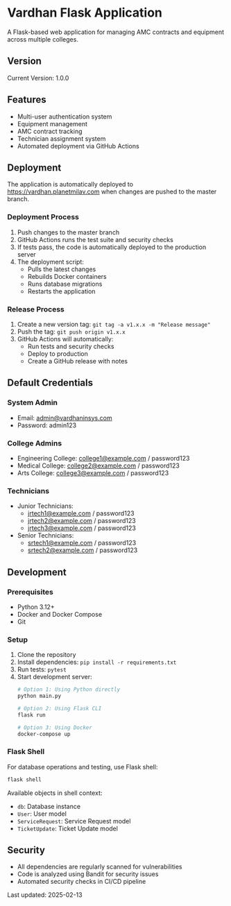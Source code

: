 # Vardhan Flask Application

A Flask-based web application for managing AMC contracts and equipment across multiple colleges.

## Version
Current Version: 1.0.0

## Features

- Multi-user authentication system
- Equipment management
- AMC contract tracking
- Technician assignment system
- Automated deployment via GitHub Actions

## Deployment

The application is automatically deployed to https://vardhan.planetmilav.com when changes are pushed to the master branch.

### Deployment Process
1. Push changes to the master branch
2. GitHub Actions runs the test suite and security checks
3. If tests pass, the code is automatically deployed to the production server
4. The deployment script:
   - Pulls the latest changes
   - Rebuilds Docker containers
   - Runs database migrations
   - Restarts the application

### Release Process
1. Create a new version tag: `git tag -a v1.x.x -m "Release message"`
2. Push the tag: `git push origin v1.x.x`
3. GitHub Actions will automatically:
   - Run tests and security checks
   - Deploy to production
   - Create a GitHub release with notes

## Default Credentials

### System Admin
- Email: admin@vardhaninsys.com
- Password: admin123

### College Admins
- Engineering College: college1@example.com / password123
- Medical College: college2@example.com / password123
- Arts College: college3@example.com / password123

### Technicians
- Junior Technicians:
  - jrtech1@example.com / password123
  - jrtech2@example.com / password123
  - jrtech3@example.com / password123
- Senior Technicians:
  - srtech1@example.com / password123
  - srtech2@example.com / password123

## Development

### Prerequisites
- Python 3.12+
- Docker and Docker Compose
- Git

### Setup
1. Clone the repository
2. Install dependencies: `pip install -r requirements.txt`
3. Run tests: `pytest`
4. Start development server:
   ```bash
   # Option 1: Using Python directly
   python main.py

   # Option 2: Using Flask CLI
   flask run

   # Option 3: Using Docker
   docker-compose up
   ```

### Flask Shell
For database operations and testing, use Flask shell:
```bash
flask shell
```
Available objects in shell context:
- `db`: Database instance
- `User`: User model
- `ServiceRequest`: Service Request model
- `TicketUpdate`: Ticket Update model

## Security
- All dependencies are regularly scanned for vulnerabilities
- Code is analyzed using Bandit for security issues
- Automated security checks in CI/CD pipeline

Last updated: 2025-02-13
